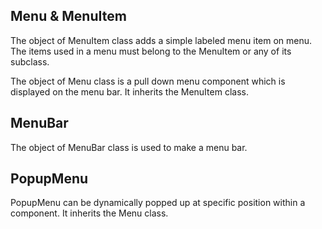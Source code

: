 ## Menu & MenuItem

The object of MenuItem class adds a simple labeled menu item on menu. The items used in a menu must belong to the MenuItem or any of its subclass.

The object of Menu class is a pull down menu component which is displayed on the menu bar. It inherits the MenuItem class.

## MenuBar

The object of MenuBar class is used to make a menu bar.

## PopupMenu

PopupMenu can be dynamically popped up at specific position within a component. It inherits the Menu class.
